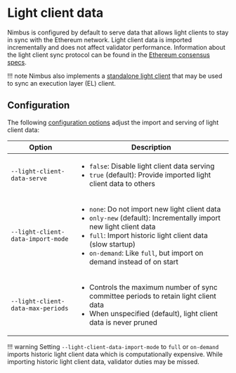 # Light client data

Nimbus is configured by default to serve data that allows light clients to stay in sync with the Ethereum network.
Light client data is imported incrementally and does not affect validator performance.
Information about the light client sync protocol can be found in the [Ethereum consensus specs](https://github.com/ethereum/consensus-specs/blob/v1.4.0-beta.2/specs/altair/light-client/sync-protocol.md).

!!! note
    Nimbus also implements a [standalone light client](./el-light-client.md) that may be used to sync an execution layer (EL) client.

## Configuration

The following [configuration options](./options.md) adjust the import and serving of light client data:

| Option                                         | Description |
|------------------------------------------------|-------------|
| <nobr>`--light-client-data-serve`</nobr>       | <ul><li>`false`: Disable light client data serving</li><li>`true` (default): Provide imported light client data to others</li></ul> |
| <nobr>`--light-client-data-import-mode`</nobr> | <ul><li>`none`: Do not import new light client data</li><li>`only-new` (default): Incrementally import new light client data</li><li>`full`: Import historic light client data (slow startup)</li><li>`on-demand`: Like `full`, but import on demand instead of on start</li></ul> |
| <nobr>`--light-client-data-max-periods`</nobr> | <ul><li>Controls the maximum number of sync committee periods to retain light client data</li><li>When unspecified (default), light client data is never pruned</li></ul> |

!!! warning
    Setting `--light-client-data-import-mode` to `full` or `on-demand` imports historic light client data which is computationally expensive.
    While importing historic light client data, validator duties may be missed.

